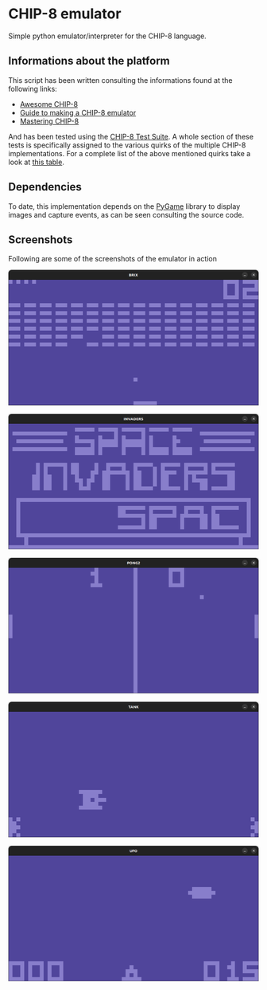 # CHIP-8 emulator
Simple python emulator/interpreter for the CHIP-8 language. 

## Informations about the platform
This script has been written consulting the informations found at the following links:
* [Awesome CHIP-8](https://chip-8.github.io/links/)
* [Guide to making a CHIP-8 emulator](https://tobiasvl.github.io/blog/write-a-chip-8-emulator/)
* [Mastering CHIP-8](https://github.com/mattmikolay/chip-8/wiki/Mastering-CHIP%E2%80%908)

And has been tested using the [CHIP-8 Test Suite](https://github.com/Timendus/chip8-test-suite).
A whole section of these tests is specifically assigned to the various quirks of the multiple CHIP-8 implementations. For a complete list of the above mentioned quirks take a look at [this table](https://games.gulrak.net/cadmium/chip8-opcode-table.html#quirk6).

## Dependencies
To date, this implementation depends on the [PyGame](https://www.pygame.org/) library to display images and capture events, as can be seen consulting the source code.

## Screenshots
Following are some of the screenshots of the emulator in action

![Brix Game Screenshot](./screenshots/brix.png)

![Invaders Game Screenshot](./screenshots/invaders.png)

![Pong Game Screenshot](./screenshots/pong.png)

![Tank Game Screenshot](./screenshots/tank.png)

![UFO Game Screenshot](./screenshots/ufo.png)

